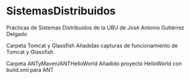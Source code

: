 # SistemasDistribuidos
Prácticas de Sistemas Distribuidos de la UBU de José Antonio Gutiérrez Delgado

Carpeta Tomcat y Glassfish
Añadidas capturas de funcionamiento de Tomcat y Glassfish

Carpeta ANTyMaven/ANTHelloWorld
Añadido proyecto HelloWorld con build.xml para ANT